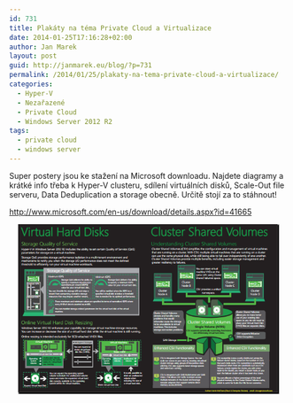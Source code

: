 ```yaml
---
id: 731
title: Plakáty na téma Private Cloud a Virtualizace
date: 2014-01-25T17:16:28+02:00
author: Jan Marek
layout: post
guid: http://janmarek.eu/blog/?p=731
permalink: /2014/01/25/plakaty-na-tema-private-cloud-a-virtualizace/
categories:
  - Hyper-V
  - Nezařazené
  - Private Cloud
  - Windows Server 2012 R2
tags:
  - private cloud
  - windows server
---
```

Super postery jsou ke stažení na Microsoft downloadu. Najdete diagramy a krátké info třeba k Hyper-V clusteru, sdílení virtuálních disků, Scale-Out file serveru, Data Deduplication a storage obecně. Určitě stojí za to stáhnout!

<a href="http://www.microsoft.com/en-us/download/details.aspx?id=41665" target="_blank">http://www.microsoft.com/en-us/download/details.aspx?id=41665</a>

<p style="text-align: center;">
  <a href="http://www.microsoft.com/en-us/download/confirmation.aspx?id=41665" target="_blank"><img class="aligncenter  wp-image-732" alt="whd-csv-mini-poster-demo" src="/wp-content/uploads/2014/01/whd-csv-mini-poster-demo.png" width="472" height="307" /></a>
</p>

